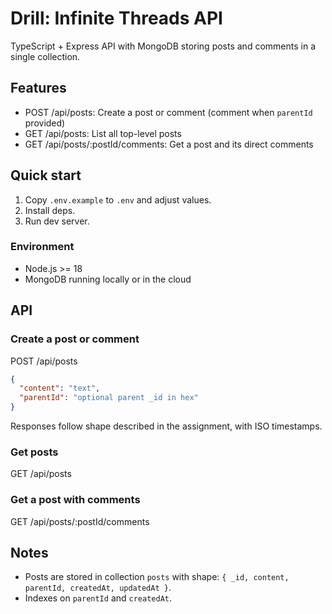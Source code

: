 # Drill: Infinite Threads API

TypeScript + Express API with MongoDB storing posts and comments in a single collection.

## Features
- POST /api/posts: Create a post or comment (comment when `parentId` provided)
- GET /api/posts: List all top-level posts
- GET /api/posts/:postId/comments: Get a post and its direct comments

## Quick start
1. Copy `.env.example` to `.env` and adjust values.
2. Install deps.
3. Run dev server.

### Environment
- Node.js >= 18
- MongoDB running locally or in the cloud

## API

### Create a post or comment
POST /api/posts
```json
{
  "content": "text",
  "parentId": "optional parent _id in hex"
}
```
Responses follow shape described in the assignment, with ISO timestamps.

### Get posts
GET /api/posts

### Get a post with comments
GET /api/posts/:postId/comments

## Notes
- Posts are stored in collection `posts` with shape: `{ _id, content, parentId, createdAt, updatedAt }`.
- Indexes on `parentId` and `createdAt`.
